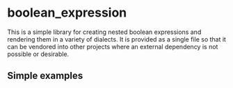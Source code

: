 # boolean_expression

This is a simple library for creating nested boolean expressions and rendering them in a variety of dialects. It is provided as a single file so that it can be vendored into other projects where an external dependency is not possible or desirable.

## Simple examples

